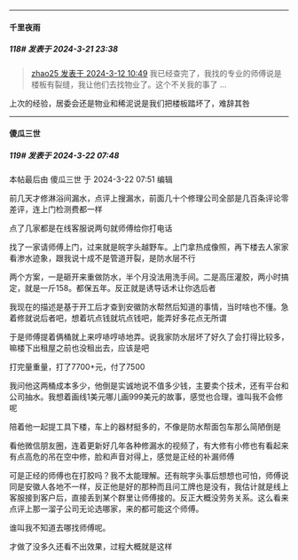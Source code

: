 ﻿
*****

####  千里夜雨  
##### 118#       发表于 2024-3-21 23:38

<blockquote><a href="httphttps://bbs.saraba1st.com/2b/forum.php?mod=redirect&amp;goto=findpost&amp;pid=64226789&amp;ptid=2174248" target="_blank">zhao25 发表于 2024-3-12 10:49</a>
我已经查完了，我找的专业的师傅说是楼板有裂缝，我让他们去找物业了。这个不关我的事了 ...</blockquote>
上次的经验，居委会还是物业和稀泥说是我们把楼板踏坏了，难辞其咎


*****

####  傻瓜三世  
##### 119#       发表于 2024-3-22 07:48

 本帖最后由 傻瓜三世 于 2024-3-22 07:51 编辑 

前几天才修淋浴间漏水，点评上搜漏水，前面几十个修理公司全部是几百条评论零差评，连上门检测费都一样

点了几家都是在线客服说两句就师傅给你打电话

找了一家请师傅上门，过来就是皖字头越野车。上门拿热成像照，再下楼去人家家看渗水迹象，跟我说十成不是管道开裂，是防水层不行

两个方案，一是砸开来重做防水，半个月没法用洗手间。二是高压灌胶，两小时搞定，就是一斤158。都保五年。反正就是诱导话术让你选后者

我现在的描述是基于开工后才查到安徽防水帮然后知道的事情，当时啥也不懂。急着修就说后者吧，想着坑点钱就坑点钱吧，能弄好多花点无所谓

于是师傅提着俩桶就上来哼哧哼哧地弄。说我家防水层坏了好久了会打得比较多，嘛楼下出租屋之前也没租出去，应该是吧

打完量重量，打了7700+元，付了7500

我问他这两桶成本多少，他倒是实诚地说不值多少钱，主要卖个技术，还有平台和公司抽水。我想着画线1美元哪儿画999美元的故事，感觉也合理，谁叫我不会修呢

陪着他一起提工具下楼，车上的器材挺多的，不像是防水帮面包车那么简陋倒是

看他微信朋友圈，连着更新好几年各种修漏水的视频了，有大修有小修也有看起来有点高危的吊在空中修，脸和声音对得上，感觉是正经的补漏师傅

可是正经的师傅也在打胶吗？我不太能理解。还有皖字头事后想想也可怕，师傅说同是安徽人各地不一样，反正他是好的那种而且问工牌也是没有，我估计就是线上客服接到客户后，直接丢到某个群里让师傅接的。反正大概没劳务关系。这么看来点评上那一溜子公司无论选哪家，来的都可能这个师傅。

谁叫我不知道去哪找师傅呢。

才做了没多久还看不出效果，过程大概就是这样

